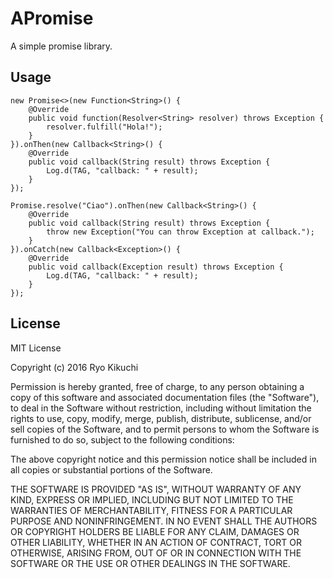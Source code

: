 # APromise
A simple promise library.

Usage
-----
    new Promise<>(new Function<String>() {
        @Override
        public void function(Resolver<String> resolver) throws Exception {
            resolver.fulfill("Hola!");
        }
    }).onThen(new Callback<String>() {
        @Override
        public void callback(String result) throws Exception {
            Log.d(TAG, "callback: " + result);
        }
    });

    Promise.resolve("Ciao").onThen(new Callback<String>() {
        @Override
        public void callback(String result) throws Exception {
            throw new Exception("You can throw Exception at callback.");
        }
    }).onCatch(new Callback<Exception>() {
        @Override
        public void callback(Exception result) throws Exception {
            Log.d(TAG, "callback: " + result);
        }
    });

License
-------

MIT License

Copyright (c) 2016 Ryo Kikuchi

Permission is hereby granted, free of charge, to any person obtaining a copy
of this software and associated documentation files (the "Software"), to deal
in the Software without restriction, including without limitation the rights
to use, copy, modify, merge, publish, distribute, sublicense, and/or sell
copies of the Software, and to permit persons to whom the Software is
furnished to do so, subject to the following conditions:

The above copyright notice and this permission notice shall be included in all
copies or substantial portions of the Software.

THE SOFTWARE IS PROVIDED "AS IS", WITHOUT WARRANTY OF ANY KIND, EXPRESS OR
IMPLIED, INCLUDING BUT NOT LIMITED TO THE WARRANTIES OF MERCHANTABILITY,
FITNESS FOR A PARTICULAR PURPOSE AND NONINFRINGEMENT. IN NO EVENT SHALL THE
AUTHORS OR COPYRIGHT HOLDERS BE LIABLE FOR ANY CLAIM, DAMAGES OR OTHER
LIABILITY, WHETHER IN AN ACTION OF CONTRACT, TORT OR OTHERWISE, ARISING FROM,
OUT OF OR IN CONNECTION WITH THE SOFTWARE OR THE USE OR OTHER DEALINGS IN THE
SOFTWARE.
